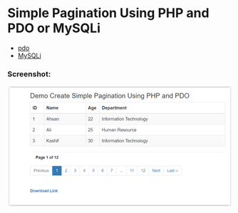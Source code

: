 
# Simple Pagination Using PHP and PDO or MySQLi

- [pdo](https://github.com/ishado/Simple-Pagination-Using-PHP/blob/pdo/README.md)
- [MySQLi](https://github.com/ishado/Simple-Pagination-Using-PHP/blob/MySQLi/README.md)


### Screenshot:
![alt text](https://github.com/ishado/Simple-Pagination-Using-PHP/blob/master/screenshot.png "Screenshot")
